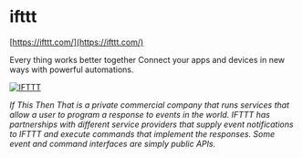 # ifttt

[https://ifttt.com/](https://ifttt.com/)

Every thing works
better together
Connect your apps and devices in new ways with powerful automations.


[![IFTTT](https://cn.bing.com/th?id=AMMS_b311500aca51caed8e6fb973f71f37b9&w=110&h=110&c=7&rs=1&qlt=80&pcl=f9f9f9&o=6&cdv=1&dpr=1.1&pid=16.1)](http://en.wikipedia.org/wiki/IFTTT)

*If This Then That is a private commercial company that runs services that allow a user to program a response to events in the world. IFTTT has partnerships with different service providers that supply event notifications to IFTTT and execute commands that implement the responses. Some event and command interfaces are simply public APIs.*

